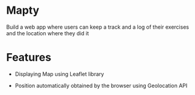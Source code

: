 # Mapty

Build a web app where users can keep a track and a log of their exercises and the location where they did  it

# Features

* Displaying Map using Leaflet library

* Position automatically obtained by the browser using Geolocation API
